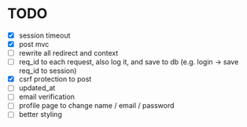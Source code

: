 # TODO

- [x] session timeout
- [x] post mvc
- [ ] rewrite all redirect and context
- [ ] req_id to each request, also log it, and save to db (e.g. login -> save req_id to session)
- [x] csrf protection to post
- [ ] updated_at
- [ ] email verification
- [ ] profile page to change name / email / password
- [ ] better styling
